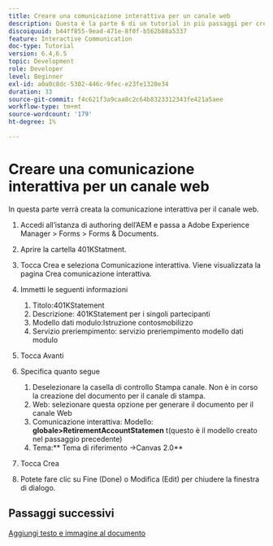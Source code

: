 ```yaml
---
title: Creare una comunicazione interattiva per un canale web
description: Questa è la parte 6 di un tutorial in più passaggi per creare il tuo primo documento di comunicazione interattiva. In questa parte verrà creata la comunicazione interattiva per il canale web.
discoiquuid: b44ff855-9ead-471e-8f0f-b562b88a5337
feature: Interactive Communication
doc-type: Tutorial
version: 6.4,6.5
topic: Development
role: Developer
level: Beginner
exl-id: a0a0c8dc-5302-446c-9fec-e23fe1320e34
duration: 33
source-git-commit: f4c621f3a9caa8c2c64b8323312343fe421a5aee
workflow-type: tm+mt
source-wordcount: '179'
ht-degree: 1%

---
```


# Creare una comunicazione interattiva per un canale web

In questa parte verrà creata la comunicazione interattiva per il canale web.

1. Accedi all’istanza di authoring dell’AEM e passa a Adobe Experience Manager > Forms > Forms &amp; Documents.
1. Aprire la cartella 401KStatment.
1. Tocca Crea e seleziona Comunicazione interattiva. Viene visualizzata la pagina Crea comunicazione interattiva.
1. Immetti le seguenti informazioni

   1. Titolo:401KStatement
   1. Descrizione: 401KStatement per i singoli partecipanti
   1. Modello dati modulo:Istruzione contosmobilizzo
   1. Servizio preriempimento: servizio preriempimento modello dati modulo

1. Tocca Avanti
1. Specifica quanto segue

   1. Deselezionare la casella di controllo Stampa canale. Non è in corso la creazione del documento per il canale di stampa.
   1. Web: selezionare questa opzione per generare il documento per il canale Web
   1. Comunicazione interattiva: Modello: **globale>RetirementAccountStatemen** t(questo è il modello creato nel passaggio precedente)
   1. Tema:** Tema di riferimento ->Canvas 2.0**

1. Tocca Crea
1. Potete fare clic su Fine (Done) o Modifica (Edit) per chiudere la finestra di dialogo.

## Passaggi successivi

[Aggiungi testo e immagine al documento](./partseven.md)
